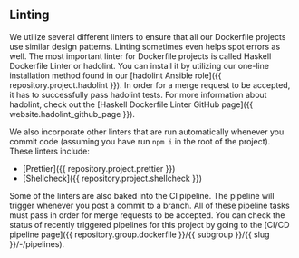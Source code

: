 ## Linting

We utilize several different linters to ensure that all our Dockerfile projects use similar design patterns. Linting sometimes even helps spot errors as well. The most important linter for Dockerfile projects is called Haskell Dockerfile Linter or hadolint. You can install it by utilizing our one-line installation method found in our [hadolint Ansible role]({{ repository.project.hadolint }}). In order for a merge request to be accepted, it has to successfully pass hadolint tests. For more information about hadolint, check out the [Haskell Dockerfile Linter GitHub page]({{ website.hadolint_github_page }}).

We also incorporate other linters that are run automatically whenever you commit code (assuming you have run `npm i` in the root of the project). These linters include:

* [Prettier]({{ repository.project.prettier }})
* [Shellcheck]({{ repository.project.shellcheck }})

Some of the linters are also baked into the CI pipeline. The pipeline will trigger whenever you post a commit to a branch. All of these pipeline tasks must pass in order for merge requests to be accepted. You can check the status of recently triggered pipelines for this project by going to the [CI/CD pipeline page]({{ repository.group.dockerfile }}/{{ subgroup }}/{{ slug }}/-/pipelines).
